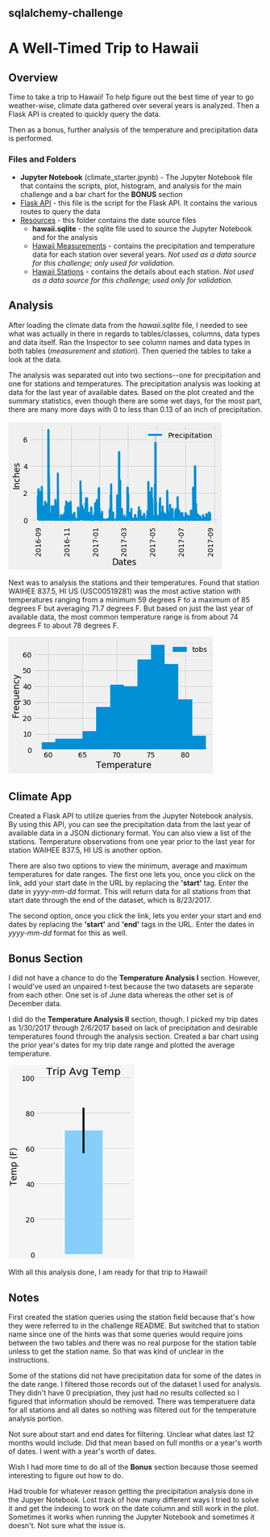 ## sqlalchemy-challenge
# A Well-Timed Trip to Hawaii

## Overview

Time to take a trip to Hawaii! To help figure out the best time of year to go weather-wise, climate data gathered over several years is analyzed. Then a Flask API is created to quickly query the data.

Then as a bonus, further analysis of the temperature and precipitation data is performed.

### Files and Folders

* **Jupyter Notebook** (climate_starter.jpynb) - The Jupyter Notebook file that contains the scripts, plot, histogram, and analysis for the main challenge and a bar chart for the **BONUS** section
* [Flask API](app.py) - this file is the script for the Flask API. It contains the various routes to query the data
* [Resources](Resources/) - this folder contains the date source files
    * **hawaii.sqlite** - the sqlite file used to source the Jupyter Notebook and for the analysis
    * [Hawaii Measurements](Resources/hawaii_measurements.csv) - contains the precipitation and temperature data for each station over several years. *Not used as a data source for this challenge; only used for validation.*
    * [Hawaii Stations](Resources/hawaii_stations.csv) - contains the details about each station. *Not used as a data source for this challenge; used only for validation.*

## Analysis

After loading the climate data from the *hawaii.sqlite* file, I needed to see what was actually in there in regards to tables/classes, columns, data types and data itself. Ran the Inspector to see column names and data types in both tables (*measurement* and *station*). Then queried the tables to take a look at the data. 

The analysis was separated out into two sections--one for precipitation and one for stations and temperatures. The precipitation analysis was looking at data for the last year of available dates. Based on the plot created and the summary statistics, even though there are some wet days, for the most part, there are many more days with 0 to less than 0.13 of an inch of precipitation.

![precipitation_plot.png](images/precipitation_plot.PNG)

Next was to analysis the stations and their temperatures. Found that station WAIHEE 837.5, HI US (USC00519281) was the most active station with temperatures ranging from a minimum 59 degrees F to a maximum of 85 degrees F but averaging 71.7 degrees F. But based on just the last year of available data, the most common temperature range is from about 74 degrees F to about 78 degrees F.

![temperature.png](images/temperature.PNG)

## Climate App

Created a Flask API to utilize queries from the Jupyter Notebook analysis. By using this API, you can see the precipitation data from the last year of available data in a JSON dictionary format. You can also view a list of the stations. Temperature observations from one year prior to the last year for station WAIHEE 837.5, HI US is another option.

There are also two options to view the minimum, average and maximum temperatures for date ranges. The first one lets you, once you click on the link, add your start date in the URL by replacing the **'start'** tag. Enter the date in *yyyy-mm-dd* format. This will return data for all stations from that start date through the end of the dataset, which is 8/23/2017.

The second option, once you click the link, lets you enter your start and end dates by replacing the **'start'** and **'end'** tags in the URL. Enter the dates in *yyyy-mm-dd* format for this as well.

## Bonus Section

I did not have a chance to do the **Temperature Analysis I** section. However, I would've used an unpaired t-test because the two datasets are separate from each other. One set is of June data whereas the other set is of December data.

I did do the **Temperature Analysis II** section, though. I picked my trip dates as 1/30/2017 through 2/6/2017 based on lack of precipitation and desirable temperatures found through the analysis section. Created a bar chart using the prior year's dates for my trip date range and plotted the average temperature.

![trip_avg_temp.png](images/trip_avg_temp.PNG)

With all this analysis done, I am ready for that trip to Hawaii!

## Notes

First created the station queries using the station field because that's how they were referred to in the challenge README. But switched that to station name since one of the hints was that some queries would require joins between the two tables and  there was no real purpose for the station table unless to get the station name. So that was kind of unclear in the instructions.

Some of the stations did not have precipitation data for some of the dates in the date range. I filtered those records out of the dataset I used for analysis. They didn't have 0 precipiation, they just had no results collected so I figured that information should be removed. There was temperatuere data for all stations and all dates so nothing was filtered out for the temperature analysis portion.

Not sure about start and end dates for filtering. Unclear what dates last 12 months would include. Did that mean based on full months or a year's worth of dates. I went with a year's worth of dates. 

Wish I had more time to do all of the **Bonus** section because those seemed interesting to figure out how to do.

Had trouble for whatever reason getting the precipitation analysis done in the Jupyer Notebook. Lost track of how many different ways I tried to solve it and get the indexing to work on the date column and still work in the plot. Sometimes it works when running the Jupyter Notebook and sometimes it doesn't. Not sure what the issue is.